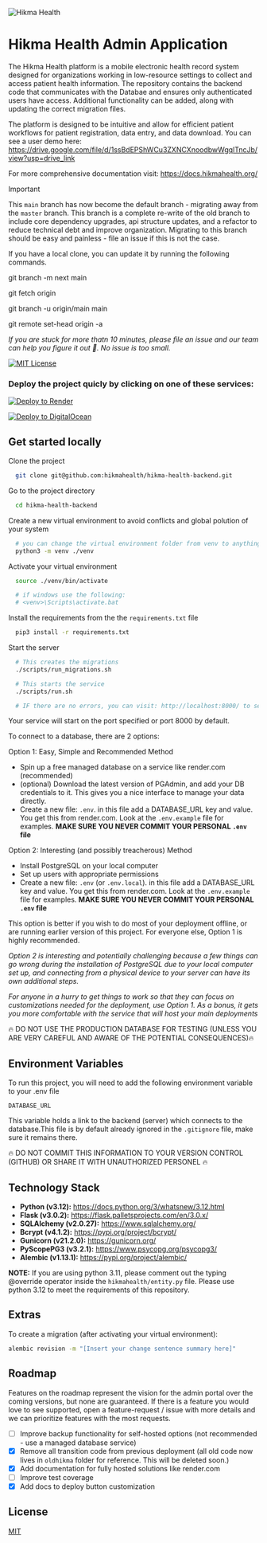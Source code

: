 <p align="centr">
<img src="https://images.squarespace-cdn.com/content/5cc0e57236f8e70001651ea6/1599789508819-NGZXYWJDQRCULLU94QEJ/hikma-hb.png?format=300w&content-type=image/png" alt="Hikma Health" />
</p>

# Hikma Health Admin Application
The Hikma Health platform is a mobile electronic health record system designed for organizations working in 
low-resource settings to collect and access patient health information. The repository contains the backend 
code that communicates with the Databae and ensures only authenticated users have access. Additional functionality 
can be added, along with updating the correct migration files.

The platform is designed to be intuitive and allow for efficient patient workflows for patient registration, data entry, and data download. You can see a user demo here: https://drive.google.com/file/d/1ssBdEPShWCu3ZXNCXnoodbwWgqlTncJb/view?usp=drive_link


For more comprehensive documentation visit: https://docs.hikmahealth.org/

> [!IMPORTANT]  
> This `main` branch has now become the default branch - migrating away from the `master` branch. This branch 
is a complete re-write of the old branch to include core dependency upgrades, api structure updates, and a 
refactor to reduce technical debt and improve organization. Migrating to this branch should be easy and 
painless - file an issue if this is not the case.
>
> If you have a local clone, you can update it by running the following commands.
> 
> git branch -m next main
> 
> git fetch origin
> 
> git branch -u origin/main main
> 
> git remote set-head origin -a
> 


*If you are stuck for more thatn 10 minutes, please file an issue and our team can help you figure 
it out 🚀. No issue is too small.*


[![MIT License](https://img.shields.io/badge/License-MIT-green.svg)](https://choosealicense.com/licenses/mit/)


### Deploy the project quicly by clicking on one of these services:

[![Deploy to Render](https://render.com/images/deploy-to-render-button.svg)](https://render.com/deploy)

[![Deploy to DigitalOcean](https://www.deploytodo.com/do-btn-blue.svg)](https://cloud.digitalocean.com/apps/new?repo=https://github.com/hikmahealth/hikma-health-backend/tree/master)


## Get started locally

Clone the project

```bash
  git clone git@github.com:hikmahealth/hikma-health-backend.git
```

Go to the project directory

```bash
  cd hikma-health-backend
```

Create a new virtual environment to avoid conflicts and global polution of your system

```bash
  # you can change the virtual environment folder from venv to anything you like
  python3 -m venv ./venv
```

Activate your virtual environment

```bash
  source ./venv/bin/activate

  # if windows use the following:
  # <venv>\Scripts\activate.bat
```

Install the requirements from the the `requirements.txt` file

```bash
  pip3 install -r requirements.txt
```

Start the server

```bash
  # This creates the migrations
  ./scripts/run_migrations.sh

  # This starts the service
  ./scripts/run.sh

  # IF there are no errors, you can visit: http://localhost:8000/ to see "Welcome to the Hikma Health backend."
```
Your service will start on the port specified or port 8000 by default.

To connect to a database, there are 2 options:

Option 1: Easy, Simple and Recommended Method

- Spin up a free managed database on a service like render.com (recommended)
- (optional) Download the latest version of PGAdmin, and add your DB credentials to it. This gives 
you a nice interface to manage your data directly.
- Create a new file: `.env`. in this file add a DATABASE_URL key and value. 
You get this from render.com. Look at the `.env.example` file for examples. 
**MAKE SURE YOU NEVER COMMIT YOUR PERSONAL `.env` file**


Option 2: Interesting (and possibly treacherous) Method
- Install PostgreSQL on your local computer
- Set up users with appropriate permissions
- Create a new file: `.env` (or `.env.local`). in this file add a DATABASE_URL key and value. 
You get this from render.com. Look at the `.env.example` file for examples. 
**MAKE SURE YOU NEVER COMMIT YOUR PERSONAL `.env` file**

This option is better if you wish to do most of your deployment offline, 
or are running earlier version of this project. For everyone else, Option 1 
is highly recommended.

*Option 2 is interesting and potentially challenging because a few things 
can go wrong during the installation of PostgreSQL due to your local 
computer set up, and connecting from a physical device to your server can 
have its own additional steps.*

*For anyone in a hurry to get things to work so that they can 
focus on customizations needed for the deployment, use Option 1. As a bonus, 
it gets you more comfortable with the service that will host your main deployments*

🔥 DO NOT USE THE PRODUCTION DATABASE FOR TESTING (UNLESS YOU ARE VERY CAREFUL 
AND AWARE OF THE POTENTIAL CONSEQUENCES)🔥

## Environment Variables

To run this project, you will need to add the following environment 
variable to your .env file

`DATABASE_URL`

This variable holds a link to the backend (server) which connects to the database.This file is by default already ignored in the `.gitignore` file, make sure it remains there.

🔥 DO NOT COMMIT THIS INFORMATION TO YOUR VERSION CONTROL (GITHUB) OR SHARE IT WITH UNAUTHORIZED PERSONEL 🔥
## Technology Stack

- **Python (v3.12):** https://docs.python.org/3/whatsnew/3.12.html
- **Flask (v3.0.2):** https://flask.palletsprojects.com/en/3.0.x/
- **SQLAlchemy (v2.0.27):** https://www.sqlalchemy.org/
- **Bcrypt (v4.1.2):** https://pypi.org/project/bcrypt/
- **Gunicorn (v21.2.0):** https://gunicorn.org/
- **PyScopePG3 (v3.2.1):** https://www.psycopg.org/psycopg3/
- **Alembic (v1.13.1):** https://pypi.org/project/alembic/


**NOTE:** If you are using python 3.11, please comment out the typing @override operator inside the `hikmahealth/entity.py` file. Please use python 3.12 to meet the requirements of this repository.


## Extras
To create a migration (after activating your virtual environment):

```bash
alembic revision -m "[Insert your change sentence summary here]"
```

## Roadmap
Features on the roadmap represent the vision for the admin portal over the coming versions, but none are guaranteed. If there is a feature you would love to see supported, open a feature-request / issue with more details and we can prioritize features with the most requests.

- [ ]  Improve backup functionality for self-hosted options (not recommended - use a managed database service)
- [x]  Remove all transition code from previous deployment (all old code now lives in `oldhikma` folder for reference. This will be deleted soon.)
- [x]  Add documentation for fully hosted solutions like render.com
- [ ]  Improve test coverage
- [x]  Add docs to deploy button customization

## License

[MIT](https://choosealicense.com/licenses/mit/)


